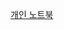 [개인 노트북](https://www.kaggle.com/code/mirhyun0508/bike-sharing-demand-only-data-analsis-and-eda?scriptVersionId=91278941)
